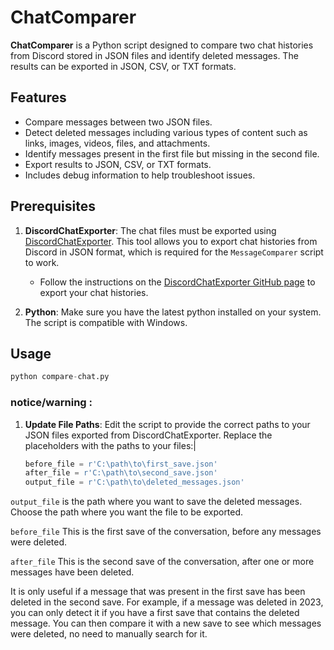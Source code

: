 # ChatComparer

**ChatComparer** is a Python script designed to compare two chat histories from Discord stored in JSON files and identify deleted messages. The results can be exported in JSON, CSV, or TXT formats.

## Features

- Compare messages between two JSON files.
- Detect deleted messages including various types of content such as links, images, videos, files, and attachments.
- Identify messages present in the first file but missing in the second file.
- Export results to JSON, CSV, or TXT formats.
- Includes debug information to help troubleshoot issues.

## Prerequisites

1. **DiscordChatExporter**:
   The chat files must be exported using [DiscordChatExporter](https://github.com/Tyrrrz/DiscordChatExporter). This tool allows you to export chat histories from Discord in JSON format, which is required for the `MessageComparer` script to work.

   - Follow the instructions on the [DiscordChatExporter GitHub page](https://github.com/Tyrrrz/DiscordChatExporter) to export your chat histories.

2. **Python**:
   Make sure you have the latest python installed on your system. The script is compatible with Windows.

## Usage
```python
python compare-chat.py 
```

### notice/warning : 
1. **Update File Paths**:
   Edit the script to provide the correct paths to your JSON files exported from DiscordChatExporter. Replace the placeholders with the paths to your files:|

   ```python
   before_file = r'C:\path\to\first_save.json'
   after_file = r'C:\path\to\second_save.json'
   output_file = r'C:\path\to\deleted_messages.json'

 ``output_file`` is the path where you want to save the deleted messages. Choose the path where you want the file to be exported.

 ``before_file`` This is the first save of the conversation, before any messages were deleted.

 ``after_file`` This is the second save of the conversation, after one or more messages have been deleted. 

It is only useful if a message that was present in the first save has been deleted in the second save. 
For example, if a message was deleted in 2023, you can only detect it if you have a first save that contains the deleted message. 
You can then compare it with a new save to see which messages were deleted, no need to manually search for it.

